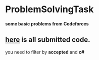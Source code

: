 # ProblemSolvingTask

#### some basic problems from Codeforces

## [here](https://codeforces.com/submissions/hrshuvo) is all submitted code. 
you need to filter by **accepted** and **c#**
